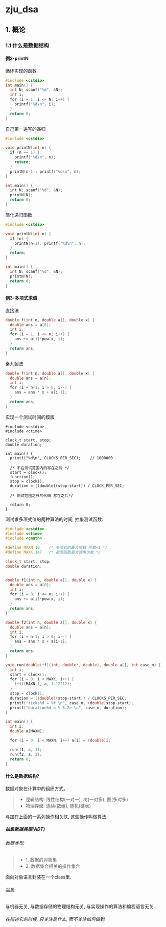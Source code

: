 # zju_dsa

## 1. 概论

### 1.1 什么是数据结构
#### 例2-printN

循环实现的函数
```cpp
#include <cstdio>
int main() {
  int N; scanf("%d", &N);
  int i;
  for (i = 1; i <= N; i++) {
    printf("%d\n", i);
  }
  return 0;
}
```


自己第一遍写的递归
```cpp
#include <cstdio>

void printN(int n) {
  if (n == 1) {
    printf("%d\n", n);
    return;
  }
  printN(n-1); printf("%d\n", n);
}

int main() {
  int N; scanf("%d", &N);
  printN(N);
  return 0;
}
```

简化递归函数
```cpp
#include <cstdio>

void printN(int n) {
  if (n) {
    printN(n-1); printf("%d\n", n);
  }
  return;
}

int main() {
  int N; scanf("%d", &N);
  printN(N);
  return 0;
}
```


#### 例3-多项式求值

直接法
```cpp
double f(int n, double a[], double x) {
  double ans = a[0];
  int i;
  for (i = 1; i <= n; i++) {
    ans += a[i]*pow(x, i);
  }
  return ans;
}
```


秦九韶法
```cpp
double f(int n, double a[], double x) {
  double ans = a[n];
  int i;
  for (i = n-1; i > 0; i--) {
    ans = ans * x + a[i-1];
  }
  return ans;
}

```


实现一个测试时间的模版
```
#include <cstdio>
#include <ctime>

clock_t start, stop;
double duration;

int main() {
  printf("%d\n", CLOCKS_PER_SEC);    // 1000000

  /* 不在测试范围内的写在之前 */
  start = clock();
  function();
  stop = clock();
  duration = ((double)(stop-start)) / CLOCK_PER_SEC;

  /* 测试范围之外的代码 写在之后*/

  return 0;
}
```


测试求多项式值的两种算法的时间, 抽象测试函数:
```cpp
#include <cstdio>
#include <ctime>
#include <cmath>

#define MAXN 10    /* 多项式的最大项数 阶数+1 */
#define MAXK 1e7   /* 被测函数最大调用次数 */

clock_t start, stop;
double duration;


double f1(int n, double a[], double x) {
  double ans = a[0];
  int i;
  for (i = 0; i <= n; i++) {
    ans += a[i]*pow(x, i);
  }
  return ans;
}

double f2(int n, double a[], double x) {
  double ans = a[n];
  int i;
  for (i = n-1; i > 0; i--) {
    ans = ans * x + a[i-1];
  }
  return ans;
}

void run(double(*f)(int, double*, double), double a[], int case_n) {
  int i;
  start = clock();
  for (i = 0; i < MAXK; i++) {
    (*f)(MAXN-1, a, 1.12212);
  }
  stop = clock();
  duration = ((double)(stop-start)) / CLOCKS_PER_SEC;
  printf("ticks%d = %f \n", case_n, (double)stop-start);
  printf("duration%d = % 6.2e \n", case_n, duration);
}

int main() {
  int i;
  double a[MAXN];

  for (i = 0; i < MAXN; i++) a[i] = (double)i;

  run(f1, a, 1);
  run(f2, a, 2);
  return 0;
}
```


#### 什么是数据结构?

数据对象在计算中的组织方式。
> * 逻辑结构: 线性结构(一对一), 树(一对多), 图(多对多)
> * 物理存储: 连续(数组), 随机(链表)

与加在上面的一系列操作相关联, 这些操作叫做算法.


##### 抽象数据类型(ADT)

###### 数据类型:
> * 1, 数据的对象集
> * 2, 数据集合相关的操作集合

面向对象语言封装在一个class里.

###### 抽象:
与机器无关,
与数据存储的物理结构无关, 
与实现操作的算法和编程语言无关.

###### 在描述它的时候, 只关注是什么, 而不关注如何做到. 
